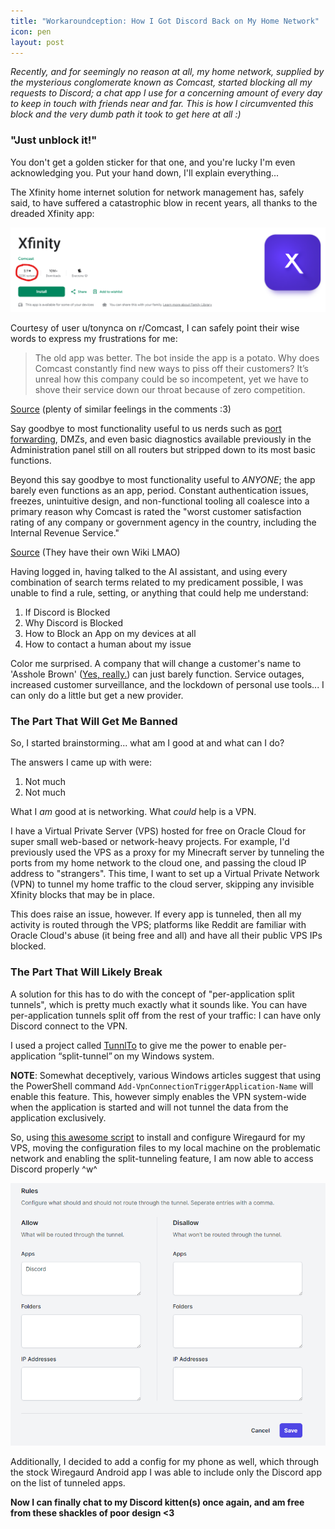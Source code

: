 ```yaml
---
title: "Workaroundception: How I Got Discord Back on My Home Network"
icon: pen
layout: post
---
```


*Recently, and for seemingly no reason at all, my home network, supplied by the mysterious conglomerate known as Comcast, started blocking all my requests to Discord; a chat app I use for a concerning amount of every day to keep in touch with friends near and far. This is how I circumvented this block and the very dumb path it took to get here at all :)*

### "Just unblock it!"

You don't get a golden sticker for that one, and you're lucky I'm even acknowledging you. Put your hand down, I'll explain everything...

The Xfinity home internet solution for network management has, safely said, to have suffered a catastrophic blow in recent years, all thanks to the dreaded Xfinity app:

![](/assets/xfi.png)

Courtesy of user u/tonynca on r/Comcast, I can safely point their wise words to express my frustrations for me:

> The old app was better. The bot inside the app is a potato. Why does Comcast constantly find new ways to piss off their customers? It’s unreal how this company could be so incompetent, yet we have to shove their service down our throat because of zero competition.

[Source](https://www.reddit.com/r/Comcast/comments/125cxt6/the_xfinity_app_is_utter_trash/) (plenty of similar feelings in the comments :3)

Say goodbye to most functionality useful to us nerds such as [port forwarding](https://forums.xfinity.com/conversations/xfinity-app/port-forwarding-not-working/64b38855ce76231eba58de07), DMZs, and even basic diagnostics available previously in the Administration panel still on all routers but stripped down to its most basic functions. 

Beyond this say goodbye to most functionality useful to *ANYONE*; the app barely even functions as an app, period. Constant authentication issues, freezes, unintuitive design, and non-functional tooling all coalesce into a primary reason why Comcast is rated the "worst customer satisfaction rating of any company or government agency in the country, including the Internal Revenue Service." 

[Source](https://en.wikipedia.org/wiki/Criticism_of_Comcast) (They have their own Wiki LMAO)

Having logged in, having talked to the AI assistant, and using every combination of search terms related to my predicament possible, I was unable to find a rule, setting, or anything that could help me understand:

1. If Discord is Blocked
2. Why Discord is Blocked
3. How to Block an App on my devices at all
4. How to contact a human about my issue

Color me surprised. A company that will change a customer's name to 'Asshole Brown' ([Yes, really.](https://www.huffpost.com/entry/comcast-asshole-brown_n_6568238)) can just barely function. Service outages, increased customer surveillance, and the lockdown of personal use tools... I can only do a little but get a new provider.

### The Part That Will Get Me Banned

So, I started brainstorming... what am I good at and what can I do?

The answers I came up with were:

1. Not much
2. Not much

What I *am* good at is networking. 
What *could* help is a VPN.

I have a Virtual Private Server (VPS) hosted for free on Oracle Cloud for super small web-based or network-heavy projects. For example, I'd previously used the VPS as a proxy for my Minecraft server by tunneling the ports from my home network to the cloud one, and passing the cloud IP address to "strangers". This time, I want to set up a Virtual Private Network (VPN) to tunnel my home traffic to the cloud server, skipping any invisible Xfinity blocks that may be in place.

This does raise an issue, however. If every app is tunneled, then all my activity is routed through the VPS; platforms like Reddit are familiar with Oracle Cloud's abuse (it being free and all) and have all their public VPS IPs blocked.

### The Part That Will Likely Break

A solution for this has to do with the concept of "per-application split tunnels", which is pretty much exactly what it sounds like. You can have per-application tunnels split off from the rest of your traffic: I can have only Discord connect to the VPN.

I used a project called [TunnlTo](https://github.com/TunnlTo/desktop-app) to give me the power to enable per-application “split-tunnel” on my Windows system.

**NOTE**: Somewhat deceptively, various Windows articles suggest that using the PowerShell command `Add-VpnConnectionTriggerApplication-Name` will enable this feature. This, however simply enables the VPN system-wide when the application is started and will not tunnel the data from the application exclusively.

So, using [this awesome script](https://github.com/Nyr/wireguard-install) to install and configure Wiregaurd for my VPS, moving the configuration files to my local machine on the problematic network and enabling the split-tunneling feature, I am now able to access Discord properly ^w^

![](/assets/tunnel.png)

Additionally, I decided to add a config for my phone as well, which through the stock Wiregaurd Android app I was able to include only the Discord app on the list of tunneled apps.

**Now I can finally chat to my Discord kitten(s) once again, and am free from these shackles of poor design <3**